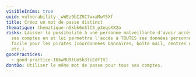 ```yaml
---
visibleInCms: true
uuid: vulnerability-_wWEz9bIZRC7wxaMwY5Xf
title: Créez un mot de passe distinct
thematique: thematique-nGkbk6oSlC5_p3eqoXX2o
risks: Laisser la possibilité à une personne malveillante d'avoir accés à tous
  ses comptes en et lui permettre l’accès à TOUTES ses données personnelles
  facile pour les pirates (coordonnées bancaires, boîte mail, centres d’intérêts
  etc.).
goodPractices:
  - good-practice-I0kwMU9tUo5h3liEdfIVJ
dontDo: Utiliser le même mot de passe pour tous ses comptes.
---
```

